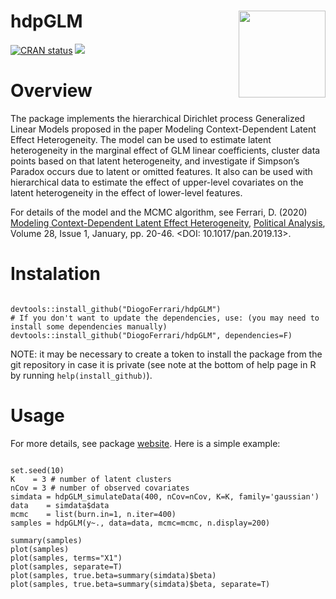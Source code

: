 hdpGLM <img src='man/figures/hdpGLM_logo.png' align="right" height="139" />
===========================================================================

[![CRAN status](https://www.r-pkg.org/badges/version/hdpGLM?color=green)](https://cran.r-project.org/package=hdpGLM)
[![](https://travis-ci.org/DiogoFerrari/hdpGLM.svg)](https://travis-ci.org/DiogoFerrari/hdpGLM)

Overview
========

The package implements the hierarchical Dirichlet process Generalized
Linear Models proposed in the paper Modeling Context-Dependent Latent
Effect Heterogeneity. The model can be used to estimate latent
heterogeneity in the marginal effect of GLM linear coefficients, cluster
data points based on that latent heterogeneity, and investigate if
Simpson’s Paradox occurs due to latent or omitted features. It also can
be used with hierarchical data to estimate the effect of upper-level
covariates on the latent heterogeneity in the effect of lower-level
features.

For details of the model and the MCMC algorithm, see Ferrari, D. (2020) [Modeling
Context-Dependent Latent Effect
Heterogeneity](https://www.cambridge.org/core/journals/political-analysis/article/modeling-contextdependent-latent-effect-heterogeneity/B7B0AF067DF97A1A8F0B50646EF64F24), [Political
Analysis](https://www.cambridge.org/core/journals/political-analysis), Volume 28, Issue 1, January, pp. 20-46. <DOI: 10.1017/pan.2019.13>.

Instalation
===========

```

devtools::install_github("DiogoFerrari/hdpGLM")
# If you don't want to update the dependencies, use: (you may need to install some dependencies manually)
devtools::install_github("DiogoFerrari/hdpGLM", dependencies=F)

```

NOTE: it may be necessary to create a token to install the package from
the git repository in case it is private (see note at the bottom of help
page in R by running `help(install_github)`).

Usage
=====

For more details, see package [website](http://www.diogoferrari.com/hdpGLM/index.html). Here is a simple example:

```

set.seed(10)
K    = 3 # number of latent clusters
nCov = 3 # number of observed covariates
simdata = hdpGLM_simulateData(400, nCov=nCov, K=K, family='gaussian')
data    = simdata$data
mcmc    = list(burn.in=1, n.iter=400)
samples = hdpGLM(y~., data=data, mcmc=mcmc, n.display=200)

summary(samples)
plot(samples)
plot(samples, terms="X1")
plot(samples, separate=T)
plot(samples, true.beta=summary(simdata)$beta)
plot(samples, true.beta=summary(simdata)$beta, separate=T)

```

